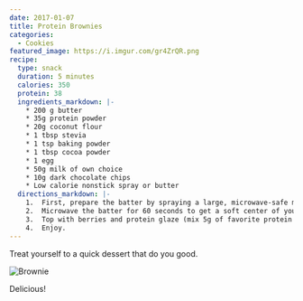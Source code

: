 ```yaml
---
date: 2017-01-07
title: Protein Brownies
categories:
  - Cookies
featured_image: https://i.imgur.com/gr4ZrQR.png
recipe:
  type: snack
  duration: 5 minutes
  calories: 350
  protein: 38
  ingredients_markdown: |-
    * 200 g butter
    * 35g protein powder
    * 20g coconut flour
    * 1 tbsp stevia
    * 1 tsp baking powder
    * 1 tbsp cocoa powder
    * 1 egg
    * 50g milk of own choice
    * 10g dark chocolate chips
    * Low calorie nonstick spray or butter
  directions_markdown: |-
    1.	First, prepare the batter by spraying a large, microwave-safe mug with low calorie nonstick spray. Place your dry ingredients into it and mix well. (I recommend chocolate brownie protein powder) Add your egg and milk and mix until a smooth batter remains. Add chocolate chips if desired.
    2.	Microwave the batter for 60 seconds to get a soft center of your brownie.
    3.	Top with berries and protein glaze (mix 5g of favorite protein with a splash of water until glaze like texture).
    4.	Enjoy.
---
```

Treat yourself to a quick dessert that do you good.

![Brownie](https://i.imgur.com/gr4ZrQR.png)

Delicious!
